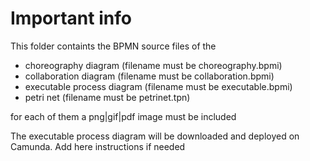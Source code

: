 # Important info

This folder containts the BPMN source files of the
* choreography diagram (filename must be choreography.bpmi)
* collaboration diagram (filename must be collaboration.bpmi)
* executable process diagram (filename must be executable.bpmi)
* petri net (filename must be petrinet.tpn)

for each of them a png|gif|pdf image must be included 

The executable process diagram will be downloaded and deployed on Camunda. Add here instructions if needed
